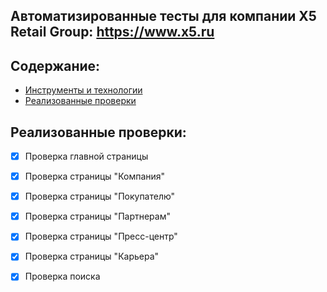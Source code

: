## Автоматизированные тесты для компании X5 Retail Group: https://www.x5.ru

## Содержание:
* [Инструменты и технологии](Технологии)
* [Реализованные проверки](Реализованныепроверки) 


## Реализованные проверки:
- [x] Проверка главной страницы
- [x] Проверка страницы "Компания"
- [x] Проверка страницы "Покупателю"
- [x] Проверка страницы "Партнерам"
- [x] Проверка страницы "Пресс-центр"
- [x] Проверка страницы "Карьера"
- [x] Проверка поиска    


